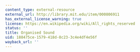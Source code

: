 ```yaml
---
content_type: external-resource
external_url: http://library.mit.edu/item/000806911
has_external_license_warning: true
license: https://en.wikipedia.org/wiki/All_rights_reserved
status: ''
title: Organised Sound
uid: 188475ce-1579-418d-8c23-3c4e4df4e56f
wayback_url: ''
---
```

